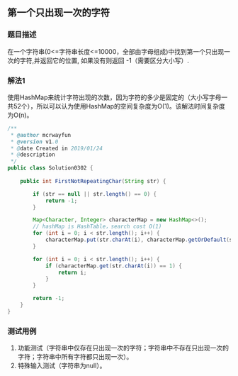 ## 第一个只出现一次的字符

### 题目描述
在一个字符串(0<=字符串长度<=10000，全部由字母组成)中找到第一个只出现一次的字符,并返回它的位置, 如果没有则返回 -1（需要区分大小写）.

### 解法1
使用HashMap来统计字符出现的次数，因为字符的多少是固定的（大小写字母一共52个），所以可以认为使用HashMap的空间复杂度为O(1)。该解法时间复杂度为O(n)。

```java
/**
 * @author mcrwayfun
 * @version v1.0
 * @date Created in 2019/01/24
 * @description
 */
public class Solution0302 {
    
    public int FirstNotRepeatingChar(String str) {

        if (str == null || str.length() == 0) {
            return -1;
        }

        Map<Character, Integer> characterMap = new HashMap<>();
        // hashMap is HashTable，search cost O(1)
        for (int i = 0; i < str.length(); i++) {
            characterMap.put(str.charAt(i), characterMap.getOrDefault(str.charAt(i), 0) + 1);
        }

        for (int i = 0; i < str.length(); i++) {
            if (characterMap.get(str.charAt(i)) == 1) {
                return i;
            }
        }

        return -1;
    }
}
```
### 测试用例

1. 功能测试（字符串中仅存在只出现一次的字符；字符串中不存在只出现一次的字符；字符串中所有字符都只出现一次）。
2. 特殊输入测试（字符串为null）。